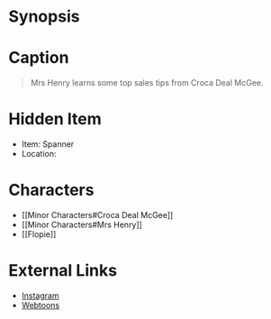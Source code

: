 # Synopsis


# Caption
> Mrs Henry learns some top sales tips from Croca Deal McGee.

# Hidden Item
* Item: Spanner
* Location: <strike></strike>

# Characters
* [[Minor Characters#Croca Deal McGee]]
* [[Minor Characters#Mrs Henry]]
* [[Flopie]]

# External Links
* [Instagram](https://www.instagram.com/p/B9A0azMD5g3/)
* [Webtoons](https://www.webtoons.com/en/challenge/twistwood-tales/34-croca-deal-mcgee-and-mrs-henry/viewer?title_no=344740&episode_no=37)